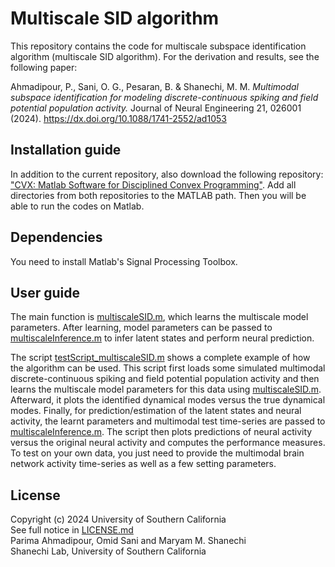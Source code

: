 # Multiscale SID algorithm
This repository contains the code for multiscale subspace identification algorithm (multiscale SID algorithm).
For the derivation and results, see the following paper:

Ahmadipour, P., Sani, O. G., Pesaran, B. & Shanechi, M. M. *Multimodal subspace identification for modeling discrete-continuous spiking and field potential population activity.* Journal of Neural Engineering 21, 026001 (2024). https://dx.doi.org/10.1088/1741-2552/ad1053

## Installation guide
In addition to the current repository, also download the following repository: ["CVX: Matlab Software for Disciplined Convex Programming"](http://cvxr.com/cvx/download/). Add all directories from both repositories to the MATLAB path. Then you will be able to run the codes on Matlab.

## Dependencies
You need to install Matlab's Signal Processing Toolbox.

## User guide
The main function is [multiscaleSID.m](./functions/multiscale_SID/multiscaleSID.m), which learns the multiscale model parameters. After learning, model parameters can be passed to  [multiscaleInference.m](./functions/multiscale_inference/multiscaleInference.m) to infer latent states and perform neural prediction.

The script [testScript_multiscaleSID.m](./testScript_multiscaleSID.m) shows a complete example of how the algorithm can be used. This script first loads some simulated multimodal discrete-continuous spiking and field potential population activity and then learns the multiscale model parameters for this data using [multiscaleSID.m](./functions/multiscale_SID/multiscaleSID.m). Afterward, it plots the identified dynamical modes versus the true dynamical modes. Finally, for prediction/estimation of the latent states and neural activity, the learnt parameters and multimodal test time-series are passed to [multiscaleInference.m](./functions/multiscale_inference/multiscaleInference.m). The script then plots predictions of neural activity versus the original neural activity and computes the performance measures. To test on your own data, you just need to provide the multimodal brain network activity time-series as well as a few setting parameters.

## License
Copyright (c) 2024 University of Southern California<br/>
See full notice in [LICENSE.md](./LICENSE.md)<br/>
Parima Ahmadipour, Omid Sani and Maryam M. Shanechi<br/>
Shanechi Lab, University of Southern California<br/>
